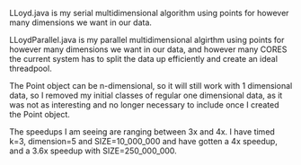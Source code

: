 
LLoyd.java is my serial multidimensional algorithm using points
for however many dimensions we want in our data.

LLoydParallel.java is my parallel multidimensional algirthm
using points for however many dimensions we want in our data, and however many
CORES the current system has to split the data up efficiently and create an 
ideal threadpool.

The Point object can be n-dimensional, so it will still work with 1 dimensional data,
so I removed my initial classes of regular one dimensional data, as it was not as 
interesting and no longer necessary to include once I created the Point object.

The speedups I am seeing are ranging between 3x and 4x. I have timed k=3, dimension=5
and SIZE=10_000_000 and have gotten a 4x speedup, and a 3.6x speedup with 
SIZE=250_000_000.
